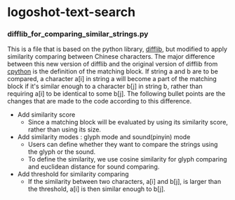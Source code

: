 # logoshot-text-search

### difflib_for_comparing_similar_strings.py
This is a file that is based on the python library, [difflib](https://github.com/python/cpython/blob/3.11/Lib/difflib.py), but modified to apply similarity comparing between Chinese characters.
The major difference between this new version of difflib and the original version of difflib from [cpython](https://github.com/python/cpython) is the definition of the matching block. If string a and b are to be compared, a character a[i] in string a will become a part of the matching block if it's similar enough to a character b[j] in string b, rather than requiring a[i] to be identical to some b[j]. The following bullet points are the changes that are made to the code according to this difference.
- Add similarity score
	- Since a matching block will be evaluated by using its similarity score, rather than using its size.
- Add similarity modes : glyph mode and sound(pinyin) mode
	- Users can define whether they want to compare the strings using the glyph or the sound.
  - To define the similarity, we use cosine similarity for glyph comparing and euclidean distance for sound comparing.
- Add threshold for similarity comparing
  - If the similarity between two characters, a[i] and b[j], is larger than the threshold, a[i] is then similar enough to b[j].
